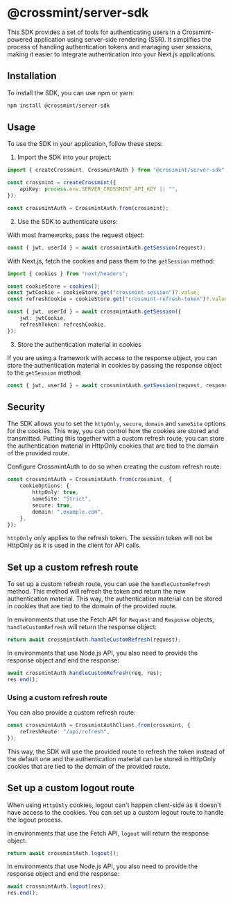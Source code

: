 # @crossmint/server-sdk

This SDK provides a set of tools for authenticating users in a Crossmint-powered application using server-side rendering (SSR). It simplifies the process of handling authentication tokens and managing user sessions, making it easier to integrate authentication into your Next.js applications.

## Installation

To install the SDK, you can use npm or yarn:

```bash
npm install @crossmint/server-sdk
```

## Usage

To use the SDK in your application, follow these steps:

1. Import the SDK into your project:

```ts
import { createCrossmint, CrossmintAuth } from "@crossmint/server-sdk";

const crossmint = createCrossmint({
    apiKey: process.env.SERVER_CROSSMINT_API_KEY || "",
});

const crossmintAuth = CrossmintAuth.from(crossmint);
```

2. Use the SDK to authenticate users:

With most frameworks, pass the request object:

```ts
const { jwt, userId } = await crossmintAuth.getSession(request);
```

With Next.js, fetch the cookies and pass them to the `getSession` method:

```ts
import { cookies } from "next/headers";

const cookieStore = cookies();
const jwtCookie = cookieStore.get("crossmint-session")?.value;
const refreshCookie = cookieStore.get("crossmint-refresh-token")?.value;

const { jwt, userId } = await crossmintAuth.getSession({
    jwt: jwtCookie,
    refreshToken: refreshCookie,
});
```

3. Store the authentication material in cookies

If you are using a framework with access to the response object, you can store the authentication material in cookies by passing the response object to the `getSession` method:

```ts
const { jwt, userId } = await crossmintAuth.getSession(request, response);
```

## Security

The SDK allows you to set the `httpOnly`, `secure`, `domain` and `sameSite` options for the cookies. This way, you can control how the cookies are stored and transmitted. Putting this together with a custom refresh route, you can store the authentication material in HttpOnly cookies that are tied to the domain of the provided route.

Configure CrossmintAuth to do so when creating the custom refresh route:

```ts
const crossmintAuth = CrossmintAuth.from(crossmint, {
    cookieOptions: {
        httpOnly: true,
        sameSite: "Strict",
        secure: true,
        domain: ".example.com",
    },
});
```

`httpOnly` only applies to the refresh token. The session token will not be HttpOnly as it is used in the client for API calls.

## Set up a custom refresh route

To set up a custom refresh route, you can use the `handleCustomRefresh` method. This method will refresh the token and return the new authentication material. This way, the authentication material can be stored in cookies that are tied to the domain of the provided route.

In environments that use the Fetch API for `Request` and `Response` objects, `handleCustomRefresh` will return the response object:

```ts
return await crossmintAuth.handleCustomRefresh(request);
```

In environments that use Node.js API, you also need to provide the response object and end the response:

```ts
await crossmintAuth.handleCustomRefresh(req, res);
res.end();
```

### Using a custom refresh route

You can also provide a custom refresh route:

```typescript
const crossmintAuth = CrossmintAuthClient.from(crossmint, {
    refreshRoute: "/api/refresh",
});
```

This way, the SDK will use the provided route to refresh the token instead of the default one and the authentication material can be stored in HttpOnly cookies that are tied to the domain of the provided route.

## Set up a custom logout route

When using `HttpOnly` cookies, logout can't happen client-side as it doesn't have access to the cookies. You can set up a custom logout route to handle the logout process.

In environments that use the Fetch API, `logout` will return the response object:

```ts
return await crossmintAuth.logout();
```

In environments that use Node.js API, you also need to provide the response object and end the response:

```ts
await crossmintAuth.logout(res);
res.end();
```
